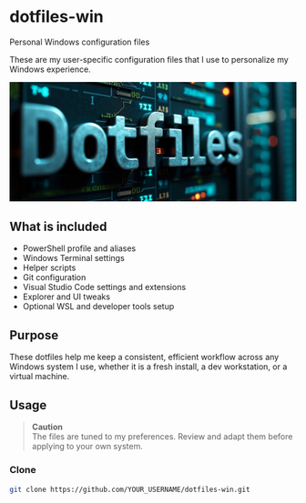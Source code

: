 # dotfiles-win

Personal Windows configuration files

These are my user-specific configuration files that I use to personalize my Windows experience.

![Splash](splash.webp)

## What is included

- PowerShell profile and aliases  
- Windows Terminal settings  
- Helper scripts  
- Git configuration  
- Visual Studio Code settings and extensions  
- Explorer and UI tweaks  
- Optional WSL and developer tools setup  

## Purpose

These dotfiles help me keep a consistent, efficient workflow across any Windows system I use, whether it is a fresh install, a dev workstation, or a virtual machine.

## Usage

> **Caution**  
> The files are tuned to my preferences. Review and adapt them before applying to your own system.

### Clone

```bash
git clone https://github.com/YOUR_USERNAME/dotfiles-win.git
